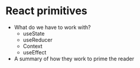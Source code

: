 # React primitives

- What do we have to work with?
  - useState
  - useReducer
  - Context
  - useEffect
- A summary of how they work to prime the reader
